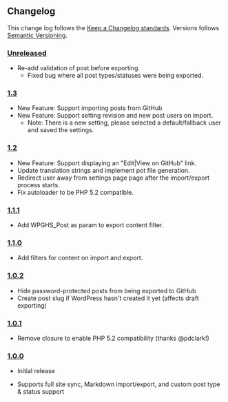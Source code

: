 ## Changelog ##

This change log follows the [Keep a Changelog standards]. Versions follows [Semantic Versioning].

### [Unreleased] ###

* Re-add validation of post before exporting.
    * Fixed bug where all post types/statuses were being exported.

### [1.3] ###

* New Feature: Support importing posts from GitHub
* New Feature: Support setting revision and new post users on import.
    * Note: There is a new setting, please selected a default/fallback user and saved the settings.

### [1.2] ###

* New Feature: Support displaying an "Edit|View on GitHub" link.
* Update translation strings and implement pot file generation.
* Redirect user away from settings page page after the import/export process starts.
* Fix autoloader to be PHP 5.2 compatible.

### [1.1.1] ###

* Add WPGHS_Post as param to export content filter.

### [1.1.0] ###

* Add filters for content on import and export.

### [1.0.2] ###

* Hide password-protected posts from being exported to GitHub
* Create post slug if WordPress hasn't created it yet (affects draft exporting)

### [1.0.1] ###

* Remove closure to enable PHP 5.2 compatibility (thanks @pdclark!)

### [1.0.0] ###

* Initial release
* Supports full site sync, Markdown import/export, and custom post type & status support

  [Keep a Changelog standards]: http://keepachangelog.com/
  [Semantic Versioning]: http://semver.org/
  [Unreleased]: https://github.com/benbalter/wordpress-github-sync
  [1.3]: https://github.com/benbalter/wordpress-github-sync/releases/tag/1.3
  [1.2]: https://github.com/benbalter/wordpress-github-sync/releases/tag/1.2
  [1.1.1]: https://github.com/benbalter/wordpress-github-sync/releases/tag/1.1.1
  [1.1.0]: https://github.com/benbalter/wordpress-github-sync/releases/tag/1.1.0
  [1.0.2]: https://github.com/benbalter/wordpress-github-sync/releases/tag/1.0.2
  [1.0.1]: https://github.com/benbalter/wordpress-github-sync/releases/tag/1.0.1
  [1.0.0]: https://github.com/benbalter/wordpress-github-sync/releases/tag/1.0.0

